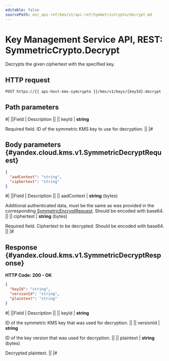 ```yaml
---
editable: false
sourcePath: en/_api-ref/kms/v1/api-ref/SymmetricCrypto/decrypt.md
---
```


# Key Management Service API, REST: SymmetricCrypto.Decrypt

Decrypts the given ciphertext with the specified key.

## HTTP request

```
POST https://{{ api-host-kms-symcrypto }}/kms/v1/keys/{keyId}:decrypt
```

## Path parameters

#|
||Field | Description ||
|| keyId | **string**

Required field. ID of the symmetric KMS key to use for decryption. ||
|#

## Body parameters {#yandex.cloud.kms.v1.SymmetricDecryptRequest}

```json
{
  "aadContext": "string",
  "ciphertext": "string"
}
```

#|
||Field | Description ||
|| aadContext | **string** (bytes)

Additional authenticated data, must be the same as was provided
in the corresponding [SymmetricEncryptRequest](/docs/kms/api-ref/SymmetricCrypto/encrypt#yandex.cloud.kms.v1.SymmetricEncryptRequest).
Should be encoded with base64. ||
|| ciphertext | **string** (bytes)

Required field. Ciphertext to be decrypted.
Should be encoded with base64. ||
|#

## Response {#yandex.cloud.kms.v1.SymmetricDecryptResponse}

**HTTP Code: 200 - OK**

```json
{
  "keyId": "string",
  "versionId": "string",
  "plaintext": "string"
}
```

#|
||Field | Description ||
|| keyId | **string**

ID of the symmetric KMS key that was used for decryption. ||
|| versionId | **string**

ID of the key version that was used for decryption. ||
|| plaintext | **string** (bytes)

Decrypted plaintext. ||
|#